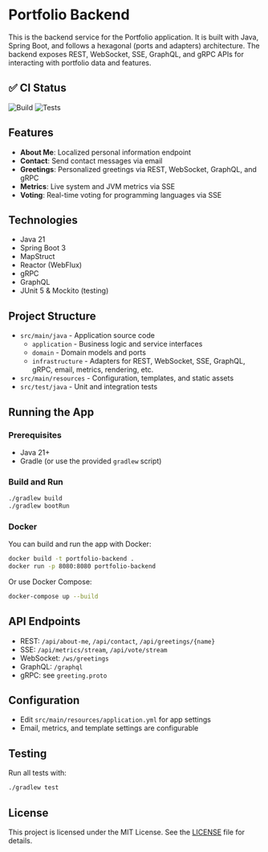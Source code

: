 # Portfolio Backend

This is the backend service for the Portfolio application. It is built with Java, Spring Boot, and follows a hexagonal (ports and adapters) architecture. The backend exposes REST, WebSocket, SSE, GraphQL, and gRPC APIs for interacting with portfolio data and features.

## ✅ CI Status

![Build](https://github.com/Villoh/portfolio-backend/actions/workflows/build.yml/badge.svg)
![Tests](https://github.com/Villoh/portfolio-backend/actions/workflows/tests.yml/badge.svg)

## Features
- **About Me**: Localized personal information endpoint
- **Contact**: Send contact messages via email
- **Greetings**: Personalized greetings via REST, WebSocket, GraphQL, and gRPC
- **Metrics**: Live system and JVM metrics via SSE
- **Voting**: Real-time voting for programming languages via SSE

## Technologies
- Java 21
- Spring Boot 3
- MapStruct
- Reactor (WebFlux)
- gRPC
- GraphQL
- JUnit 5 & Mockito (testing)

## Project Structure
- `src/main/java` - Application source code
  - `application` - Business logic and service interfaces
  - `domain` - Domain models and ports
  - `infrastructure` - Adapters for REST, WebSocket, SSE, GraphQL, gRPC, email, metrics, rendering, etc.
- `src/main/resources` - Configuration, templates, and static assets
- `src/test/java` - Unit and integration tests

## Running the App

### Prerequisites
- Java 21+
- Gradle (or use the provided `gradlew` script)

### Build and Run
```sh
./gradlew build
./gradlew bootRun
```

### Docker
You can build and run the app with Docker:
```sh
docker build -t portfolio-backend .
docker run -p 8080:8080 portfolio-backend
```

Or use Docker Compose:
```sh
docker-compose up --build
```

## API Endpoints
- REST: `/api/about-me`, `/api/contact`, `/api/greetings/{name}`
- SSE: `/api/metrics/stream`, `/api/vote/stream`
- WebSocket: `/ws/greetings`
- GraphQL: `/graphql`
- gRPC: see `greeting.proto`

## Configuration
- Edit `src/main/resources/application.yml` for app settings
- Email, metrics, and template settings are configurable

## Testing
Run all tests with:
```sh
./gradlew test
```

## License

This project is licensed under the MIT License. See the [LICENSE](LICENSE) file for details.
